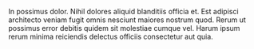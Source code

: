 In possimus dolor. Nihil dolores aliquid blanditiis officia et. Est adipisci architecto veniam fugit omnis nesciunt maiores nostrum quod. Rerum ut possimus error debitis quidem sit molestiae cumque vel. Harum ipsum rerum minima reiciendis delectus officiis consectetur aut quia.